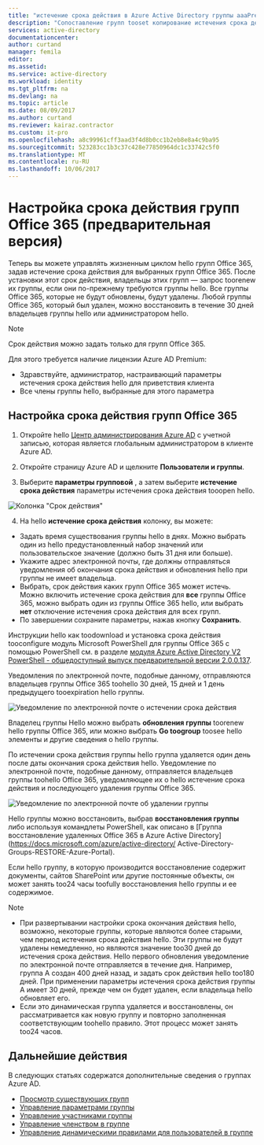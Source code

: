 ```yaml
---
title: "истечение срока действия в Azure Active Directory группы aaaPreview Office 365 | Документы Microsoft"
description: "Сопоставление групп tooset копирование истечения срока действия для Office 365 в Azure Active Directory (Предварительная версия)"
services: active-directory
documentationcenter: 
author: curtand
manager: femila
editor: 
ms.assetid: 
ms.service: active-directory
ms.workload: identity
ms.tgt_pltfrm: na
ms.devlang: na
ms.topic: article
ms.date: 08/09/2017
ms.author: curtand
ms.reviewer: kairaz.contractor
ms.custom: it-pro
ms.openlocfilehash: a8c99961cff3aad3f4d8b0cc1b2eb8e8a4c9ba95
ms.sourcegitcommit: 523283cc1b3c37c428e77850964dc1c33742c5f0
ms.translationtype: MT
ms.contentlocale: ru-RU
ms.lasthandoff: 10/06/2017
---
```

# <a name="configure-office-365-groups-expiration-preview"></a>Настройка срока действия групп Office 365 (предварительная версия)

Теперь вы можете управлять жизненным циклом hello групп Office 365, задав истечение срока действия для выбранных групп Office 365. После установки этот срок действия, владельцы этих групп — запрос toorenew их группы, если они по-прежнему требуются группы hello. Все группы Office 365, которые не будут обновлены, будут удалены. Любой группы Office 365, который был удален, можно восстановить в течение 30 дней владельцев группы hello или администратором hello.  


> [!NOTE]
> Срок действия можно задать только для групп Office 365.
>
> Для этого требуется наличие лицензии Azure AD Premium:
>   - Здравствуйте, администратор, настраивающий параметры истечения срока действия hello для приветствия клиента
>   - Все члены группы hello, выбранные для этого параметра

## <a name="set-office-365-groups-expiration"></a>Настройка срока действия групп Office 365

1. Откройте hello [Центр администрирования Azure AD](https://aad.portal.azure.com) с учетной записью, которая является глобальным администратором в клиенте Azure AD.

2. Откройте страницу Azure AD и щелкните **Пользователи и группы**.

3. Выберите **параметры групповой** , а затем выберите **истечение срока действия** параметры истечения срока действия tooopen hello.
  
  ![Колонка "Срок действия"](./media/active-directory-groups-lifecycle-azure-portal/expiration-settings.png)

4. На hello **истечение срока действия** колонку, вы можете:

  * Задать время существования группы hello в днях. Можно выбрать один из hello предустановленный набор значений или пользовательское значение (должно быть 31 дня или больше). 
  * Укажите адрес электронной почты, где должны отправляться уведомления об окончания срока действия и обновления hello при группы не имеет владельца. 
  * Выбрать, срок действия каких групп Office 365 может истечь. Можно включить истечение срока действия для **все** группы Office 365, можно выбрать один из группы Office 365 hello, или выбрать **нет** отключение истечения срока действия для всех групп.
  * По завершении сохраните параметры, нажав кнопку **Сохранить**.

Инструкции hello как toodownload и установка срока действия tooconfigure модуль Microsoft PowerShell для группы Office 365 с помощью PowerShell см. в разделе [модуля Azure Active Directory V2 PowerShell - общедоступный выпуск предварительной версии 2.0.0.137](https://www.powershellgallery.com/packages/AzureADPreview/2.0.0.137).

Уведомления по электронной почте, подобные данному, отправляются владельцев группы Office 365 toohello 30 дней, 15 дней и 1 день предыдущего tooexpiration hello группы.

![Уведомление по электронной почте о истечении срока действия](./media/active-directory-groups-lifecycle-azure-portal/expiration-notification.png)

Владелец группы Hello можно выбрать **обновления группы** toorenew hello группы Office 365, или можно выбрать **Go toogroup** toosee hello элементы и другие сведения о hello группы.

По истечении срока действия группы hello группа удаляется один день после даты окончания срока действия hello. Уведомление по электронной почте, подобные данному, отправляется владельцев группы toohello Office 365, уведомляющее их о hello истечение срока действия и последующего удаления группы Office 365.

![Уведомление по электронной почте об удалении группы](./media/active-directory-groups-lifecycle-azure-portal/deletion-notification.png)

Hello группы можно восстановить, выбрав **восстановления группы** либо используя командлеты PowerShell, как описано в [Группа восстановление удаленных Office 365 в Azure Active Directory] (https://docs.microsoft.com/azure/active-directory/ Active-Directory-Groups-RESTORE-Azure-Portal).
    
Если hello группу, в которую производится восстановление содержит документы, сайтов SharePoint или другие постоянные объекты, он может занять too24 часы toofully восстановления hello группы и ее содержимое.

> [!NOTE]
> * При развертывании настройки срока окончания действия hello, возможно, некоторые группы, которые являются более старыми, чем период истечения срока действия hello. Эти группы не будут удалены немедленно, но являются значение too30 дней до истечения срока действия. Hello первого обновления уведомление по электронной почте отправляется в течение дня. Например, группа A создан 400 дней назад, и задать срок действия hello too180 дней. При применении параметры истечения срока действия группы A имеет 30 дней, прежде чем он будет удален, если владельца hello обновляет его.
> * Если это динамическая группа удаляется и восстановлены, он рассматривается как новую группу и повторно заполненная соответствующим toohello правило. Этот процесс может занять too24 часов.

## <a name="next-steps"></a>Дальнейшие действия
В следующих статьях содержатся дополнительные сведения о группах Azure AD.

* [Просмотр существующих групп](active-directory-groups-view-azure-portal.md)
* [Управление параметрами группы](active-directory-groups-settings-azure-portal.md)
* [Управление участниками группы](active-directory-groups-members-azure-portal.md)
* [Управление членством в группе](active-directory-groups-membership-azure-portal.md)
* [Управление динамическими правилами для пользователей в группе](active-directory-groups-dynamic-membership-azure-portal.md)
